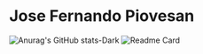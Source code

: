 # Jose Fernando Piovesan 

![Anurag's GitHub stats-Dark](https://github-readme-stats.vercel.app/api?username=jfpiovesa&show=reviews&show_icons=true&theme=radical)
![Readme Card](https://github-readme-stats.vercel.app/api/pin/?username=jfpiovesa&repo=github-readme-stats)

